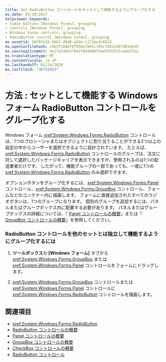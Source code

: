 ```yaml
---
title: Set RadioButton コントロールをセットとして機能するようにグループ化する
ms.date: 03/30/2017
helpviewer_keywords:
- radio buttons [Windows Forms], grouping
- controls [Windows Forms], grouping
- Windows Forms controls, grouping
- RadioButton control [Windows Forms], grouping
ms.assetid: 58f8fe34-50b7-49d8-a2be-c271be3c6b32
ms.openlocfilehash: c4b37c84bf0f93837b91c743c7681d39fd83a659
ms.sourcegitcommit: de17a7a0a37042f0d4406f5ae5393531caeb25ba
ms.translationtype: MT
ms.contentlocale: ja-JP
ms.lasthandoff: 01/24/2020
ms.locfileid: "76732953"
---
```

# <a name="how-to-group-windows-forms-radiobutton-controls-to-function-as-a-set"></a>方法 : セットとして機能する Windows フォーム RadioButton コントロールをグループ化する
Windows フォーム <xref:System.Windows.Forms.RadioButton> コントロールは、1つのプロシージャまたはオブジェクトに割り当てることができる2つ以上の設定の中からユーザーを選択できるように設計されています。 たとえば、<xref:System.Windows.Forms.RadioButton> コントロールのグループは、注文に対して選択したパッケージキャリアを表示できますが、使用されるのは1つの配送業者だけです。 したがって、機能グループの一部であっても、一度に1つの <xref:System.Windows.Forms.RadioButton> のみ選択できます。  
  
 オプションボタンをグループ化するには、<xref:System.Windows.Forms.Panel> コントロール、<xref:System.Windows.Forms.GroupBox> コントロール、フォームなどのコンテナー内に描画します。 フォームに直接追加されたすべてのラジオボタンは、1つのグループになります。 個別のグループを追加するには、パネルまたはグループボックス内に配置する必要があります。 パネルまたはグループボックスの詳細については、「 [Panel コントロールの概要](panel-control-overview-windows-forms.md)」または「 [GroupBox コントロールの概要](groupbox-control-overview-windows-forms.md)」を参照してください。  
  
### <a name="to-group-radiobutton-controls-as-a-set-to-function-independently-of-other-sets"></a>RadioButton コントロールを他のセットとは独立して機能するようにグループ化するには  
  
1. **ツールボックス**の **[Windows フォーム]** タブから <xref:System.Windows.Forms.GroupBox> または <xref:System.Windows.Forms.Panel> コントロールをフォームにドラッグします。  
  
2. <xref:System.Windows.Forms.GroupBox> コントロールまたは <xref:System.Windows.Forms.Panel> コントロールに <xref:System.Windows.Forms.RadioButton> コントロールを描画します。  
  
## <a name="see-also"></a>関連項目

- <xref:System.Windows.Forms.RadioButton>
- [RadioButton コントロールの概要](radiobutton-control-overview-windows-forms.md)
- [Panel コントロールの概要](panel-control-overview-windows-forms.md)
- [GroupBox コントロールの概要](groupbox-control-overview-windows-forms.md)
- [CheckBox コントロールの概要](checkbox-control-overview-windows-forms.md)
- [RadioButton コントロール](radiobutton-control-windows-forms.md)
